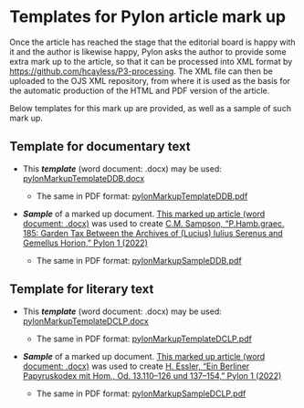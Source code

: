 # Templates for Pylon article mark up

Once the article has reached the stage that the editorial board is happy with it and the author is likewise happy, Pylon asks the author to provide some extra mark up to the article, so that it can be processed into XML format by https://github.com/hcayless/P3-processing. The XML file can then be uploaded to the OJS XML repository, from where it is used as the basis for the automatic production of the HTML and PDF version of the article. 

Below templates for this mark up are provided, as well as a sample of such mark up.

## Template for documentary text
- This ***template*** (word document: .docx) may be used: [pylonMarkupTemplateDDB.docx](https://github.com/jcowey/P3/files/9431418/pylonMarkupTemplateDDB.docx)
  - The same in PDF format: [pylonMarkupTemplateDDB.pdf](https://github.com/jcowey/P3/files/9431444/pylonMarkupTemplateDDB.pdf)


- ***Sample*** of a marked up document. [This marked up article (word document: .docx)](https://github.com/jcowey/P3/files/9425128/pylonMarkupSample.docx)
 was used to create [C.M. Sampson, “P.Hamb.graec. 185: Garden Tax Between the Archives of (Lucius) Iulius Serenus and Gemellus Horion,” Pylon 1 (2022)](https://journals.ub.uni-heidelberg.de/index.php/pylon/article/view/89345/84255) 
  - The same in PDF format: [pylonMarkupSampleDDB.pdf](https://github.com/jcowey/P3/files/9431821/pylonMarkupSampleDDB.pdf)



## Template for literary text
- This ***template*** (word document: .docx) may be used: [pylonMarkupTemplateDCLP.docx](https://github.com/jcowey/P3/files/9425207/pylonMarkupTemplateDCLP.docx)
  - The same in PDF format: [pylonMarkupTemplateDCLP.pdf](https://github.com/jcowey/P3/files/9425220/pylonMarkupTemplateDCLP.pdf)

- ***Sample*** of a marked up document. [This marked up article (word document: .docx)](https://github.com/jcowey/P3/files/9431778/pylonMarkupSampleDCLP.docx) was used to create [H. Essler, “Ein Berliner Papyruskodex mit Hom., Od. 13.110–126 und 137–154,” Pylon 1 (2022)](https://journals.ub.uni-heidelberg.de/index.php/pylon/article/view/89343/84260) 
  - The same in PDF format: [pylonMarkupSampleDCLP.pdf](https://github.com/jcowey/P3/files/9431813/pylonMarkupSampleDCLP.pdf)

